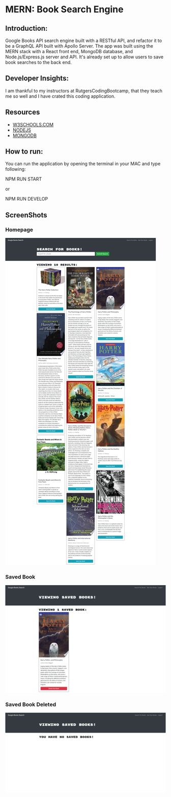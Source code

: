 # MERN: Book Search Engine

## Introduction:

Google Books API search engine built with a RESTful API, and refactor it to be a GraphQL API built with Apollo Server. The app was built using the MERN stack with a React front end, MongoDB database, and Node.js/Express.js server and API. It's already set up to allow users to save book searches to the back end.

## Developer Insights:

I am thankful to my instructors at RutgersCodingBootcamp, that they teach me so well and I have crated this coding application.

## Resources
-   [W3SCHOOLS.COM](https://www.w3schools.com/nodejs/)
-   [NODEJS](https://www.w3schools.com/nodejs/)
-   [MONGODB](https://www.w3schools.com/mongodb/)

## How to run:


You can run the application by opening the terminal in your MAC and type following:

NPM RUN START

or

NPM RUN DEVELOP


## ScreenShots

### Homepage

![Homepage](./assets/s1.png)


### Saved Book
![Homepage](./assets/s2.png)



### Saved Book Deleted

![Homepage](./assets/s3.png)